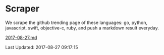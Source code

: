 # Scraper

We scrape the github trending page of these languages: go, python, javascript, swift, objective-c, ruby, and push a markdown result everyday.

[2017-08-27.md](https://github.com/henson/Scraper/blob/master/2017-08-27.md)

Last Updated: 2017-08-27 09:17:15